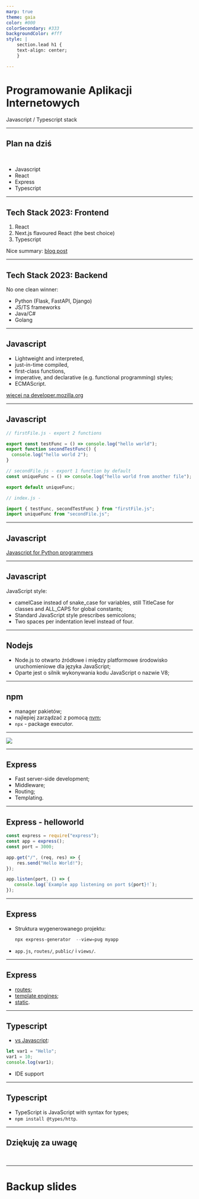 ```yaml
---
marp: true
theme: gaia
color: #000
colorSecondary: #333
backgroundColor: #fff
style: |
    section.lead h1 {
    text-align: center;
    }

---
```

<!-- _class: lead -->
# Programowanie Aplikacji Internetowych

Javascript / Typescript stack

---
<!-- _class: lead -->
## Plan na dziś
<br />

- Javascript
- React
- Express
- Typescript

---
<!-- _class: lead -->
## Tech Stack 2023: Frontend

1. React
2. Next.js flavoured React (the best choice)
3. Typescript

Nice summary: [blog post](https://chrlschn.medium.com/thoughts-on-react-vs-vue-vs-everything-else-in-2023-e4e50e526049)

---
<!-- _class: lead -->
## Tech Stack 2023: Backend

No one clean winner:

- Python (Flask, FastAPI, Django)
- JS/TS frameworks
- Java/C#
- Golang

<!-- https://survey.stackoverflow.co/2022/#technology -->

---
<!-- _class: lead -->
## Javascript

- Lightweight and interpreted,
- just-in-time compiled,
- first-class functions,
- imperative, and declarative (e.g. functional programming) styles;
- ECMAScript.

[więcej na developer.mozilla.org](https://developer.mozilla.org/en-US/docs/Web/JavaScript/JavaScript_technologies_overview#javascript_the_core_language_ecmascript)

---
<!-- _class: lead -->
## Javascript

```javascript
// firstFile.js - export 2 functions

export const testFunc = () => console.log("hello world");
export function secondTestFunc() {
  console.log("hello world 2");
}

// secondFile.js - export 1 function by default
const uniqueFunc = () => console.log("hello world from another file");

export default uniqueFunc;

// index.js -

import { testFunc, secondTestFunc } from "firstFile.js";
import uniqueFunc from "secondFile.js";
```

---
<!-- _class: lead -->
## Javascript

[Javascript for Python programmers](https://observablehq.com/@ballingt/javascript-for-python-programmers)

---
<!-- _class: lead -->
## Javascript

JavaScript style:

- camelCase instead of snake_case for variables, still TitleCase for classes and ALL_CAPS for global constants;
- Standard JavaScript style prescribes semicolons;
- Two spaces per indentation level instead of four.

---
<!-- _class: lead -->
## Nodejs

- Node.js to otwarto źródłowe i między platformowe środowisko uruchomieniowe dla języka JavaScript;
- Oparte jest o silnik wykonywania kodu JavaScript o nazwie V8;

---
<!-- _class: lead -->
## npm

- manager pakietów;
- najlepiej zarządzać z pomocą [nvm](https://github.com/nvm-sh/nvm);
- `npx` - package executor.

---
<!-- _class: lead -->
![](https://upload.wikimedia.org/wikipedia/commons/6/64/Expressjs.png)

---
<!-- _class: lead -->
## Express

- Fast server-side development;
- Middleware;
- Routing;
- Templating.

---
<!-- _class: lead -->
## Express - helloworld

```javascript
const express = require("express");
const app = express();
const port = 3000;

app.get("/", (req, res) => {
    res.send("Hello World!");
});

app.listen(port, () => {
   console.log(`Example app listening on port ${port}!`);
});
```

---
<!-- _class: lead -->
## Express

- Struktura wygenerowanego projektu:

  ```javascript
  npx express-generator  --view=pug myapp
  ```

- `app.js`, `routes/`, `public/` i `views/`.

---
<!-- _class: lead -->
## Express

- [routes](https://expressjs.com/en/guide/routing.html);
- [template engines](https://expressjs.com/en/guide/using-template-engines.html);
- [static](https://expressjs.com/en/starter/static-files.html).

---
<!-- _class: lead -->
## Typescript

- [vs Javascript](https://www.toptal.com/typescript/typescript-vs-javascript-guide):

```javascript
let var1 = "Hello";
var1 = 10;
console.log(var1);
```

- IDE support

---
<!-- _class: lead -->
## Typescript

- TypeScript is JavaScript with syntax for types;
- `npm install @types/http`.

---
<!-- _class: lead -->
## Dziękuję za uwagę
<br />

---
<!-- _class: lead -->
# Backup slides
